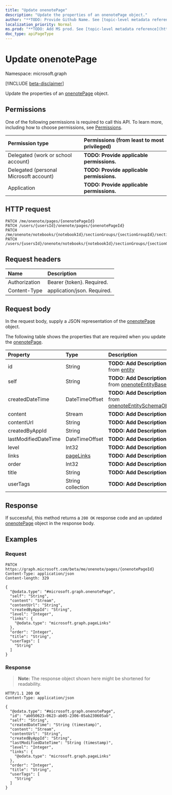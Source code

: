 ```yaml
---
title: "Update onenotePage"
description: "Update the properties of an onenotePage object."
author: "**TODO: Provide Github Name. See [topic-level metadata reference](https://msgo.azurewebsites.net/add/document/guidelines/metadata.html#topic-level-metadata)**"
localization_priority: Normal
ms.prod: "**TODO: Add MS prod. See [topic-level metadata reference](https://msgo.azurewebsites.net/add/document/guidelines/metadata.html#topic-level-metadata)**"
doc_type: apiPageType
---
```


# Update onenotePage
Namespace: microsoft.graph

[!INCLUDE [beta-disclaimer](../../includes/beta-disclaimer.md)]

Update the properties of an [onenotePage](../resources/onenotepage.md) object.

## Permissions
One of the following permissions is required to call this API. To learn more, including how to choose permissions, see [Permissions](/graph/permissions-reference).

|Permission type|Permissions (from least to most privileged)|
|:---|:---|
|Delegated (work or school account)|**TODO: Provide applicable permissions.**|
|Delegated (personal Microsoft account)|**TODO: Provide applicable permissions.**|
|Application|**TODO: Provide applicable permissions.**|

## HTTP request

<!-- {
  "blockType": "ignored"
}
-->
``` http
PATCH /me/onenote/pages/{onenotePageId}
PATCH /users/{usersId}/onenote/pages/{onenotePageId}
PATCH /me/onenote/notebooks/{notebookId}/sectionGroups/{sectionGroupId}/sections/{onenoteSectionId}/pages/{onenotePageId}
PATCH /users/{usersId}/onenote/notebooks/{notebookId}/sectionGroups/{sectionGroupId}/sections/{onenoteSectionId}/pages/{onenotePageId}
```

## Request headers
|Name|Description|
|:---|:---|
|Authorization|Bearer {token}. Required.|
|Content-Type|application/json. Required.|

## Request body
In the request body, supply a JSON representation of the [onenotePage](../resources/onenotepage.md) object.

The following table shows the properties that are required when you update the [onenotePage](../resources/onenotepage.md).

|Property|Type|Description|
|:---|:---|:---|
|id|String|**TODO: Add Description** Inherited from [entity](../resources/entity.md)|
|self|String|**TODO: Add Description** Inherited from [onenoteEntityBaseModel](../resources/onenoteentitybasemodel.md)|
|createdDateTime|DateTimeOffset|**TODO: Add Description** Inherited from [onenoteEntitySchemaObjectModel](../resources/onenoteentityschemaobjectmodel.md)|
|content|Stream|**TODO: Add Description**|
|contentUrl|String|**TODO: Add Description**|
|createdByAppId|String|**TODO: Add Description**|
|lastModifiedDateTime|DateTimeOffset|**TODO: Add Description**|
|level|Int32|**TODO: Add Description**|
|links|[pageLinks](../resources/pagelinks.md)|**TODO: Add Description**|
|order|Int32|**TODO: Add Description**|
|title|String|**TODO: Add Description**|
|userTags|String collection|**TODO: Add Description**|



## Response

If successful, this method returns a `200 OK` response code and an updated [onenotePage](../resources/onenotepage.md) object in the response body.

## Examples

### Request
<!-- {
  "blockType": "request",
  "name": "update_onenotepage"
}
-->
``` http
PATCH https://graph.microsoft.com/beta/me/onenote/pages/{onenotePageId}
Content-Type: application/json
Content-length: 329

{
  "@odata.type": "#microsoft.graph.onenotePage",
  "self": "String",
  "content": "Stream",
  "contentUrl": "String",
  "createdByAppId": "String",
  "level": "Integer",
  "links": {
    "@odata.type": "microsoft.graph.pageLinks"
  },
  "order": "Integer",
  "title": "String",
  "userTags": [
    "String"
  ]
}
```


### Response
>**Note:** The response object shown here might be shortened for readability.
<!-- {
  "blockType": "response",
  "truncated": true
}
-->
``` http
HTTP/1.1 200 OK
Content-Type: application/json

{
  "@odata.type": "#microsoft.graph.onenotePage",
  "id": "ab050623-0623-ab05-2306-05ab230605ab",
  "self": "String",
  "createdDateTime": "String (timestamp)",
  "content": "Stream",
  "contentUrl": "String",
  "createdByAppId": "String",
  "lastModifiedDateTime": "String (timestamp)",
  "level": "Integer",
  "links": {
    "@odata.type": "microsoft.graph.pageLinks"
  },
  "order": "Integer",
  "title": "String",
  "userTags": [
    "String"
  ]
}
```

